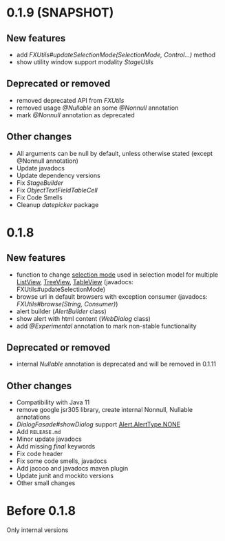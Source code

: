 <!--
# (TBD next version)
## New features
## Deprecated or removed
## Other changes
-->

# 0.1.9 (SNAPSHOT)
## New features
+ add *FXUtils#updateSelectionMode(SelectionMode, Control...)* method
+ show utility window support modality *StageUtils*
## Deprecated or removed
- removed deprecated API from *FXUtils*
- removed usage *@Nullable* an some *@Nonnull* annotation
- mark *@Nonnull* annotation as deprecated
## Other changes
* All arguments can be null by default, unless otherwise stated (except @Nonnull annotation)
* Update javadocs
* Update dependency versions
* Fix *StageBuilder*
* Fix *ObjectTextFieldTableCell*
* Fix Code Smells
* Cleanup _datepicker_ package

# 0.1.8
## New features
+ function to change [selection mode](https://openjfx.io/javadoc/11/javafx.controls/javafx/scene/control/SelectionMode.html) used in selection model for multiple
  [ListView](https://openjfx.io/javadoc/11/javafx.controls/javafx/scene/control/ListView.html),
  [TreeView](https://openjfx.io/javadoc/11/javafx.controls/javafx/scene/control/TreeView.html),
  [TableView](https://openjfx.io/javadoc/11/javafx.controls/javafx/scene/control/TableView.html)
  (javadocs: FXUtils#updateSelectionMode)
+ browse url in default browsers with exception consumer (javadocs: *FXUtils#browse(String, Consumer)*)
+ alert builder (*AlertBuilder* class)
+ show alert with html content (*WebDialog* class)
+ add *@Experimental* annotation to mark non-stable functionality

## Deprecated or removed
- internal *Nullable* annotation is deprecated and will be removed in 0.1.11

## Other changes
* Compatibility with Java 11
* remove google jsr305 library, create internal Nonnull, Nullable annotations
* *DialogFasade#showDialog* support [Alert.AlertType.NONE](https://openjfx.io/javadoc/11/javafx.controls/javafx/scene/control/Alert.AlertType.html#NONE)
* Add `RELEASE.md`
* Minor update javadocs
* Add missing _final_ keywords
* Fix code header
* Fix some code smells, javadocs
* Add jacoco and javadocs maven plugin
* Update junit and mockito versions
* Other small changes

# Before 0.1.8
Only internal versions
